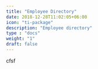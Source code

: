 ```yaml
---
title: "Employee Directory"
date: 2018-12-28T11:02:05+06:00
icon: "ti-package"
description: "Employee directory"
type : "docs"
weight: "1"
draft: false
---
```


cfsf